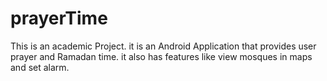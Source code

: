 # prayerTime
This is an academic Project. it is an Android Application that provides user prayer and Ramadan time. it also has features like view mosques in maps and set alarm.

